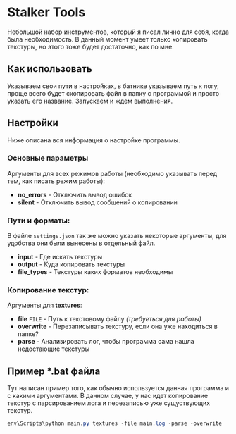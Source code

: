 # Stalker Tools

Небольшой набор инструментов, который я писал лично для себя, когда была необходимость. В данный момент умеет только копировать текстуры, но этого тоже будет достаточно, как по мне.

## Как использовать

Указываем свои пути в настройках, в батнике указываем путь к логу, проще всего будет скопировать файл в папку с программой и просто указать его название. Запускаем и ждем выполнения.

## Настройки

Ниже описана вся информация о настройке программы.

### Основные параметры

Аргументы для всех режимов работы (необходимо указывать перед тем, как писать режим работы):

* **no_errors** - Отключить вывод ошибок
* **silent** - Отключить вывод сообщений о копировании

### Пути и форматы:

В файле `settings.json` так же можно указать некоторые аргументы, для удобства они были вынесены в отдельный файл.

* **input** - Где искать текстуры
* **output** - Куда копировать текстуры
* **file_types** - Текстуры каких форматов необходимы

### Копирование текстур:

Аргументы для **textures**:

* **file** `FILE` - Путь к текстовому файлу *(требуеться для работы)*
* **overwrite** - Перезаписывать текстуру, если она уже находиться в папке?
* **parse** - Анализировать лог, чтобы программа сама нашла недостающие текстуры

## Пример *.bat файла

Тут написан пример того, как обычно используется данная программа и с какими аргументами. В данном случае, у нас идет копирование текстур с парсированием лога и перезаписью уже сущуствующих текстур.

```powershell
env\Scripts\python main.py textures -file main.log -parse -overwrite
```